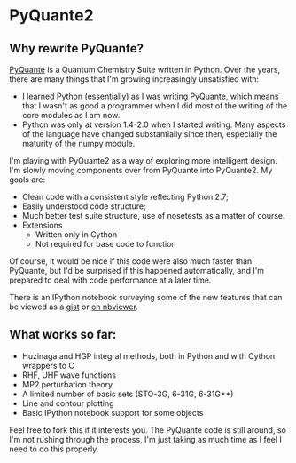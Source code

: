 # PyQuante2

## Why rewrite PyQuante?
[PyQuante](http://pyquante.sf.net) is a Quantum Chemistry Suite
written in Python. Over the years, there are many things that I'm
growing increasingly unsatisfied with:

* I learned Python (essentially) as I was writing PyQuante, which
  means that I wasn't as good a programmer when I did most of the
  writing of the core modules as I am now.
* Python was only at version 1.4-2.0 when I started writing. Many
  aspects of the language have changed substantially since then,
  especially the maturity of the numpy module.

I'm playing with PyQuante2 as a way of exploring more intelligent
design. I'm slowly moving components over from PyQuante into
PyQuante2. My goals are:

* Clean code with a consistent style reflecting Python 2.7;
* Easily understood code structure;
* Much better test suite structure, use of nosetests as a matter of
  course. 
* Extensions 
  - Written only in Cython
  - Not required for base code to function

Of course, it would be nice if this code were also much faster than
PyQuante, but I'd be surprised if this happened automatically, and I'm
prepared to deal with code performance at a later time.

There is an IPython notebook surveying some of the new features that
can be viewed as a [gist](https://gist.github.com/rpmuller/5745404) or
[on nbviewer](http://nbviewer.ipython.org/5745404). 

## What works so far:
* Huzinaga and HGP integral methods, both in Python and with Cython wrappers to C
* RHF, UHF wave functions
* MP2 perturbation theory
* A limited number of basis sets (STO-3G, 6-31G, 6-31G**)
* Line and contour plotting
* Basic IPython notebook support for some objects

Feel free to fork this if it interests you. The PyQuante code is still
around, so I'm not rushing through the process, I'm just taking as
much time as I feel I need to do this properly.


